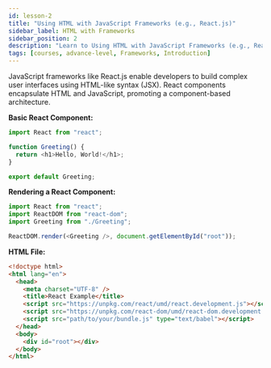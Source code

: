 ```yaml
---
id: lesson-2
title: "Using HTML with JavaScript Frameworks (e.g., React.js)"
sidebar_label: HTML with Frameworks
sidebar_position: 2
description: "Learn to Using HTML with JavaScript Frameworks (e.g., React.js)."
tags: [courses, advance-level, Frameworks, Introduction]
---
```


JavaScript frameworks like React.js enable developers to build complex user interfaces using HTML-like syntax (JSX). React components encapsulate HTML and JavaScript, promoting a component-based architecture.

**Basic React Component:**

```javascript
import React from "react";

function Greeting() {
  return <h1>Hello, World!</h1>;
}

export default Greeting;
```

**Rendering a React Component:**

```javascript
import React from "react";
import ReactDOM from "react-dom";
import Greeting from "./Greeting";

ReactDOM.render(<Greeting />, document.getElementById("root"));
```

**HTML File:**

```html
<!doctype html>
<html lang="en">
  <head>
    <meta charset="UTF-8" />
    <title>React Example</title>
    <script src="https://unpkg.com/react/umd/react.development.js"></script>
    <script src="https://unpkg.com/react-dom/umd/react-dom.development.js"></script>
    <script src="path/to/your/bundle.js" type="text/babel"></script>
  </head>
  <body>
    <div id="root"></div>
  </body>
</html>
```
